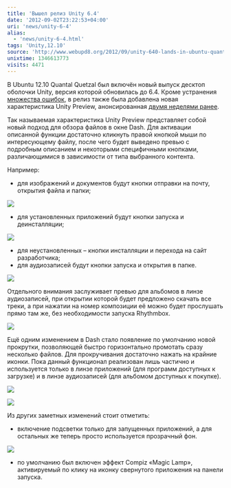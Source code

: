 ```yaml
---
title: 'Вышел релиз Unity 6.4'
date: '2012-09-02T23:22:53+04:00'
uri: 'news/unity-6-4'
alias: 
  - 'news/unity-6-4.html'
tags: 'Unity,12.10'
source: 'http://www.webupd8.org/2012/09/unity-640-lands-in-ubuntu-quantal.html'
unixtime: 1346613773
visits: 4471
---
```

В Ubuntu 12.10 Quantal Quetzal был включён новый выпуск десктоп оболочки Unity, версия которой обновилась до 6.4. Кроме устранения [множества ошибок](https://launchpad.net/ubuntu/quantal/+source/unity/6.4.0-0ubuntu1), в релиз также была добавлена новая характеристика Unity Preview, анонсированная [двумя неделями ранее](news/unity-preview-begin).

Так называемая характеристика Unity Preview представляет собой новый подход для обзора файлов в окне Dash. Для активации описанной функции достаточно кликнуть правой кнопкой мыши по интересующему файлу, после чего будет выведено превью с подробным описанием и некоторыми специфичными кнопками, различающимися в зависимости от типа выбранного контента.

Например:

*   для изображений и документов будут кнопки отправки на почту, открытия файла и папки;

[![](img/2012/09/02/23-00/unity-6-4-1-7915909222-o.jpg)](img/2012/09/02/23-00/unity-6-4-1-7915909222-o.jpg)

*   для установленных приложений будут кнопки запуска и деинсталляции;

[![](img/2012/09/02/23-00/unity-6-4-8-7915904052-o.jpg)](img/2012/09/02/23-00/unity-6-4-8-7915904052-o.jpg)

*   для неустановленных – кнопки инсталляции и перехода на сайт разработчика;
*   для аудиозаписей будут кнопки запуска и открытия в папке.

[![](img/2012/09/02/23-00/unity-6-4-10-7915903080-o.jpg)](img/2012/09/02/23-00/unity-6-4-10-7915903080-o.jpg)

Отдельного внимания заслуживает превью для альбомов в линзе аудиозаписей, при открытии которой будет предложено скачать все треки, а при нажатии на номер композиции её можно будет прослушать прямо там же, без необходимости запуска Rhythmbox.

[![](img/2012/09/02/23-00/unity-6-4-11-7915901782-o.jpg)](img/2012/09/02/23-00/unity-6-4-11-7915901782-o.jpg)

Ещё одним изменением в Dash стало появление по умолчанию новой прокрутки, позволяющей быстро горизонтально промотать сразу несколько файлов. Для прокручивания достаточно нажать на крайние иконки. Пока данный функционал реализован лишь частично и используется только в линзе приложений (для программ доступных к загрузке) и в линзе аудиозаписей (для альбомом доступных к покупке).

[![](img/2012/09/02/23-00/unity-6-4-7-7915905572-o.jpg)](img/2012/09/02/23-00/unity-6-4-7-7915905572-o.jpg)

[![](img/2012/09/02/23-00/unity-6-4-2-7915907912-o.jpg)](img/2012/09/02/23-00/unity-6-4-2-7915907912-o.jpg)

Из других заметных изменений стоит отметить:

*   включение подсветки только для запущенных приложений, а для остальных же теперь просто используется прозрачный фон.

[![](img/2012/09/02/23-00/unity-6-4-12-7915900324-o.jpg)](img/2012/09/02/23-00/unity-6-4-12-7915900324-o.jpg)

*   по умолчанию был включен эффект Compiz «Magic Lamp», активируемый по клику на иконку свернутого приложения на панели запуска.
